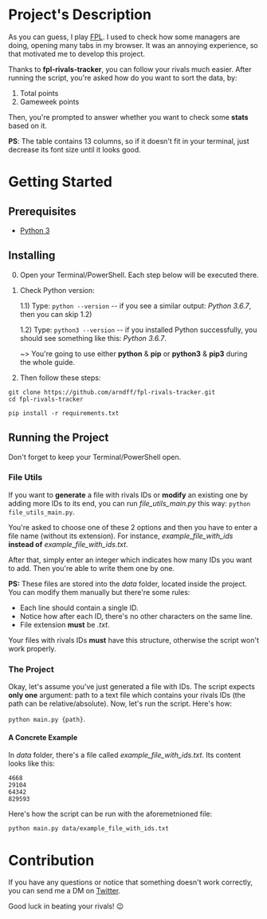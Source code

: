 # Project's Description

As you can guess, I play [FPL](http://fantasy.premierleague.com). I used to check how some managers are doing, opening many tabs in my browser. It was an annoying experience, so that motivated me to develop this project.

Thanks to **fpl-rivals-tracker**, you can follow your rivals much easier. After running the script, you're asked how do you want to sort the data, by:
1) Total points
2) Gameweek points

Then, you're prompted to answer whether you want to check some **stats** based on it.

**PS**: The table contains 13 columns, so if it doesn't fit in your terminal, just decrease its font size until it looks good. 

# Getting Started

## Prerequisites

* [Python 3](https://www.python.org/downloads/)

## Installing

0) Open your Terminal/PowerShell. Each step below will be executed there.

1) Check Python version:
   
   1.1) Type: ```python --version``` -- if you see a similar output: *Python 3.6.7*, then you can skip 1.2)
   
   1.2) Type: ```python3 --version``` -- if you installed Python successfully, you should see something like this: *Python 3.6.7*.
   
   ~> You're going to use either **python** & **pip** or **python3** & **pip3** during the whole guide.

2) Then follow these steps:

```
git clone https://github.com/arndff/fpl-rivals-tracker.git
cd fpl-rivals-tracker

pip install -r requirements.txt
```

## Running the Project

Don't forget to keep your Terminal/PowerShell open.

### File Utils

If you want to **generate** a file with rivals IDs or **modify** an existing one by adding more IDs to its end, you can run *file_utils_main.py* this way: ```python file_utils_main.py```.

You're asked to choose one of these 2 options and then you have to enter a file name (without its extension). For instance,
*example_file_with_ids* **instead of** *example_file_with_ids.txt*. 

After that, simply enter an integer which indicates how many IDs you want to add. Then you're able to write them one by one.

**PS:** These files are stored into the *data* folder, located inside the project. You can modify them manually but there're some rules:
* Each line should contain a single ID.
* Notice how after each ID, there's no other characters on the same line.
* File extension **must** be *.txt*.

Your files with rivals IDs **must** have this structure, otherwise the script won't work properly. 

### The Project

Okay, let's assume you've just generated a file with IDs. The script expects **only one** argument: path to a text file which contains your rivals IDs (the path can be relative/absolute). Now, let's run the script. Here's how:

```python main.py {path}```.

#### A Concrete Example

In *data* folder, there's a file called *example_file_with_ids.txt*. Its content looks like this:

```
4668
29104
64342
829593
```

Here's how the script can be run with the aforemetnioned file:

```
python main.py data/example_file_with_ids.txt
```

# Contribution

If you have any questions or notice that something doesn't work correctly, you can send me a DM on [Twitter](https://twitter.com/arndff_). 

Good luck in beating your rivals! 😉

